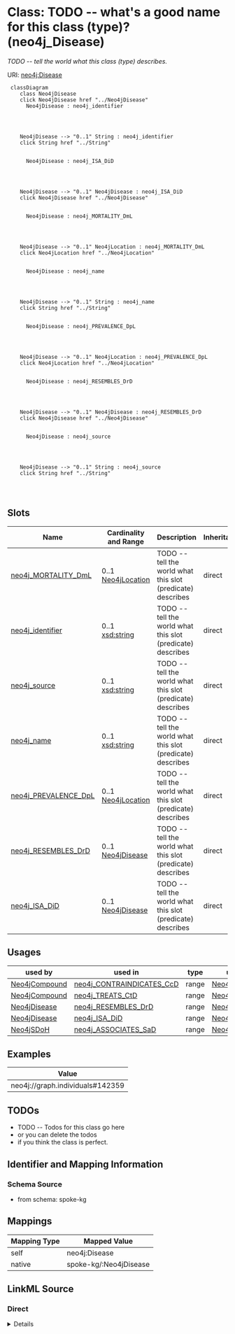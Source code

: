 

# Class: TODO -- what's a good name for this class (type)? (neo4j_Disease)


_TODO -- tell the world what this class (type) describes._





URI: [neo4j:Disease](neo4j://graph.schema#Disease)






```mermaid
 classDiagram
    class Neo4jDisease
    click Neo4jDisease href "../Neo4jDisease"
      Neo4jDisease : neo4j_identifier
        
          
    
    
    Neo4jDisease --> "0..1" String : neo4j_identifier
    click String href "../String"

        
      Neo4jDisease : neo4j_ISA_DiD
        
          
    
    
    Neo4jDisease --> "0..1" Neo4jDisease : neo4j_ISA_DiD
    click Neo4jDisease href "../Neo4jDisease"

        
      Neo4jDisease : neo4j_MORTALITY_DmL
        
          
    
    
    Neo4jDisease --> "0..1" Neo4jLocation : neo4j_MORTALITY_DmL
    click Neo4jLocation href "../Neo4jLocation"

        
      Neo4jDisease : neo4j_name
        
          
    
    
    Neo4jDisease --> "0..1" String : neo4j_name
    click String href "../String"

        
      Neo4jDisease : neo4j_PREVALENCE_DpL
        
          
    
    
    Neo4jDisease --> "0..1" Neo4jLocation : neo4j_PREVALENCE_DpL
    click Neo4jLocation href "../Neo4jLocation"

        
      Neo4jDisease : neo4j_RESEMBLES_DrD
        
          
    
    
    Neo4jDisease --> "0..1" Neo4jDisease : neo4j_RESEMBLES_DrD
    click Neo4jDisease href "../Neo4jDisease"

        
      Neo4jDisease : neo4j_source
        
          
    
    
    Neo4jDisease --> "0..1" String : neo4j_source
    click String href "../String"

        
      
```




<!-- no inheritance hierarchy -->


## Slots

| Name | Cardinality and Range | Description | Inheritance |
| ---  | --- | --- | --- |
| [neo4j_MORTALITY_DmL](../slots/neo4j_MORTALITY_DmL.md) | 0..1 <br/> [Neo4jLocation](../classes/Neo4jLocation.md) | TODO -- tell the world what this slot (predicate) describes | direct |
| [neo4j_identifier](../slots/neo4j_identifier.md) | 0..1 <br/> [xsd:string](http://www.w3.org/2001/XMLSchema#string) | TODO -- tell the world what this slot (predicate) describes | direct |
| [neo4j_source](../slots/neo4j_source.md) | 0..1 <br/> [xsd:string](http://www.w3.org/2001/XMLSchema#string) | TODO -- tell the world what this slot (predicate) describes | direct |
| [neo4j_name](../slots/neo4j_name.md) | 0..1 <br/> [xsd:string](http://www.w3.org/2001/XMLSchema#string) | TODO -- tell the world what this slot (predicate) describes | direct |
| [neo4j_PREVALENCE_DpL](../slots/neo4j_PREVALENCE_DpL.md) | 0..1 <br/> [Neo4jLocation](../classes/Neo4jLocation.md) | TODO -- tell the world what this slot (predicate) describes | direct |
| [neo4j_RESEMBLES_DrD](../slots/neo4j_RESEMBLES_DrD.md) | 0..1 <br/> [Neo4jDisease](../classes/Neo4jDisease.md) | TODO -- tell the world what this slot (predicate) describes | direct |
| [neo4j_ISA_DiD](../slots/neo4j_ISA_DiD.md) | 0..1 <br/> [Neo4jDisease](../classes/Neo4jDisease.md) | TODO -- tell the world what this slot (predicate) describes | direct |





## Usages

| used by | used in | type | used |
| ---  | --- | --- | --- |
| [Neo4jCompound](../classes/Neo4jCompound.md) | [neo4j_CONTRAINDICATES_CcD](../slots/neo4j_CONTRAINDICATES_CcD.md) | range | [Neo4jDisease](../classes/Neo4jDisease.md) |
| [Neo4jCompound](../classes/Neo4jCompound.md) | [neo4j_TREATS_CtD](../slots/neo4j_TREATS_CtD.md) | range | [Neo4jDisease](../classes/Neo4jDisease.md) |
| [Neo4jDisease](../classes/Neo4jDisease.md) | [neo4j_RESEMBLES_DrD](../slots/neo4j_RESEMBLES_DrD.md) | range | [Neo4jDisease](../classes/Neo4jDisease.md) |
| [Neo4jDisease](../classes/Neo4jDisease.md) | [neo4j_ISA_DiD](../slots/neo4j_ISA_DiD.md) | range | [Neo4jDisease](../classes/Neo4jDisease.md) |
| [Neo4jSDoH](../classes/Neo4jSDoH.md) | [neo4j_ASSOCIATES_SaD](../slots/neo4j_ASSOCIATES_SaD.md) | range | [Neo4jDisease](../classes/Neo4jDisease.md) |







## Examples

| Value |
| --- |
| neo4j://graph.individuals#142359 |

## TODOs

* TODO -- Todos for this class go here
* or you can delete the todos
* if you think the class is perfect.

## Identifier and Mapping Information







### Schema Source


* from schema: spoke-kg




## Mappings

| Mapping Type | Mapped Value |
| ---  | ---  |
| self | neo4j:Disease |
| native | spoke-kg/:Neo4jDisease |







## LinkML Source

<!-- TODO: investigate https://stackoverflow.com/questions/37606292/how-to-create-tabbed-code-blocks-in-mkdocs-or-sphinx -->

### Direct

<details>
```yaml
name: neo4j_Disease
description: TODO -- tell the world what this class (type) describes.
title: TODO -- what's a good name for this class (type)?
todos:
- TODO -- Todos for this class go here
- or you can delete the todos
- if you think the class is perfect.
notes:
- Class with 180 occurences.
examples:
- value: neo4j://graph.individuals#142359
from_schema: spoke-kg
slots:
- neo4j_MORTALITY_DmL
- neo4j_identifier
- neo4j_source
- neo4j_name
- neo4j_PREVALENCE_DpL
- neo4j_RESEMBLES_DrD
- neo4j_ISA_DiD
class_uri: neo4j:Disease

```
</details>

### Induced

<details>
```yaml
name: neo4j_Disease
description: TODO -- tell the world what this class (type) describes.
title: TODO -- what's a good name for this class (type)?
todos:
- TODO -- Todos for this class go here
- or you can delete the todos
- if you think the class is perfect.
notes:
- Class with 180 occurences.
examples:
- value: neo4j://graph.individuals#142359
from_schema: spoke-kg
attributes:
  neo4j_MORTALITY_DmL:
    name: neo4j_MORTALITY_DmL
    description: TODO -- tell the world what this slot (predicate) describes.
    todos:
    - TODO -- Todos for this slot go here
    - or you can delete the todos
    - if you think the class is perfect.
    comments:
    - 10802 occurrences with subject type neo4j_Disease and object type neo4j_Location.
    examples:
    - value: neo4j://graph.individuals#152579 neo4j:MORTALITY_DmL neo4j://graph.individuals#80756
    from_schema: spoke-kg
    rank: 1000
    slot_uri: neo4j:MORTALITY_DmL
    alias: neo4j_MORTALITY_DmL
    owner: neo4j_Disease
    domain_of:
    - neo4j_Disease
    range: neo4j_Location
  neo4j_identifier:
    name: neo4j_identifier
    description: TODO -- tell the world what this slot (predicate) describes.
    todos:
    - TODO -- Todos for this slot go here
    - or you can delete the todos
    - if you think the class is perfect.
    comments:
    - 2 occurrences with subject type neo4j_Environment and object type string.
    - 1426 occurrences with subject type neo4j_SDoH and object type string.
    - 106067 occurrences with subject type neo4j_Location and object type string.
    - 180 occurrences with subject type neo4j_Disease and object type string.
    - 798 occurrences with subject type neo4j_Compound and object type string.
    - 321442 occurrences with subject type neo4j_Organism and object type string.
    examples:
    - value: neo4j://graph.individuals#105029 neo4j:identifier ENVO_01000405
    - value: neo4j://graph.individuals#119274 neo4j:identifier 158928002
    - value: neo4j://graph.individuals#123229 neo4j:identifier 049999985379
    - value: neo4j://graph.individuals#142359 neo4j:identifier DOID:3074
    - value: neo4j://graph.individuals#1961711 neo4j:identifier inchikey:NWXMGUDVXFXRIG-WESIUVDSSA-N
    - value: neo4j://graph.individuals#105042 neo4j:identifier 104102.36
    from_schema: spoke-kg
    rank: 1000
    slot_uri: neo4j:identifier
    alias: neo4j_identifier
    owner: neo4j_Disease
    domain_of:
    - neo4j_Compound
    - neo4j_Disease
    - neo4j_Environment
    - neo4j_Location
    - neo4j_Organism
    - neo4j_SDoH
    range: string
  neo4j_source:
    name: neo4j_source
    description: TODO -- tell the world what this slot (predicate) describes.
    todos:
    - TODO -- Todos for this slot go here
    - or you can delete the todos
    - if you think the class is perfect.
    comments:
    - 180 occurrences with subject type neo4j_Disease and object type string.
    examples:
    - value: neo4j://graph.individuals#142359 neo4j:source Disease Ontology
    from_schema: spoke-kg
    rank: 1000
    slot_uri: neo4j:source
    alias: neo4j_source
    owner: neo4j_Disease
    domain_of:
    - neo4j_Disease
    range: string
  neo4j_name:
    name: neo4j_name
    description: TODO -- tell the world what this slot (predicate) describes.
    todos:
    - TODO -- Todos for this slot go here
    - or you can delete the todos
    - if you think the class is perfect.
    comments:
    - 2 occurrences with subject type neo4j_Environment and object type string.
    - 1426 occurrences with subject type neo4j_SDoH and object type string.
    - 106067 occurrences with subject type neo4j_Location and object type string.
    - 180 occurrences with subject type neo4j_Disease and object type string.
    - 798 occurrences with subject type neo4j_Compound and object type string.
    - 321442 occurrences with subject type neo4j_Organism and object type string.
    examples:
    - value: neo4j://graph.individuals#105029 neo4j:name respirable suspended particulate
        matter
    - value: neo4j://graph.individuals#119274 neo4j:name Social scientist (occupation)
    - value: neo4j://graph.individuals#123229 neo4j:name Outside city limits
    - value: neo4j://graph.individuals#142359 neo4j:name giant cell glioblastoma
    - value: neo4j://graph.individuals#1961711 neo4j:name Tetracycline
    - value: neo4j://graph.individuals#105042 neo4j:name Acetobacter tropicalis strain
        DmPark25_167
    from_schema: spoke-kg
    rank: 1000
    slot_uri: neo4j:name
    alias: neo4j_name
    owner: neo4j_Disease
    domain_of:
    - neo4j_Compound
    - neo4j_Disease
    - neo4j_Environment
    - neo4j_Location
    - neo4j_Organism
    - neo4j_SDoH
    range: string
  neo4j_PREVALENCE_DpL:
    name: neo4j_PREVALENCE_DpL
    description: TODO -- tell the world what this slot (predicate) describes.
    todos:
    - TODO -- Todos for this slot go here
    - or you can delete the todos
    - if you think the class is perfect.
    comments:
    - 275085 occurrences with subject type neo4j_Disease and object type neo4j_Location.
    examples:
    - value: neo4j://graph.individuals#153323 neo4j:PREVALENCE_DpL neo4j://graph.individuals#80756
    from_schema: spoke-kg
    rank: 1000
    slot_uri: neo4j:PREVALENCE_DpL
    alias: neo4j_PREVALENCE_DpL
    owner: neo4j_Disease
    domain_of:
    - neo4j_Disease
    range: neo4j_Location
  neo4j_RESEMBLES_DrD:
    name: neo4j_RESEMBLES_DrD
    description: TODO -- tell the world what this slot (predicate) describes.
    todos:
    - TODO -- Todos for this slot go here
    - or you can delete the todos
    - if you think the class is perfect.
    comments:
    - 67 occurrences with subject type neo4j_Disease and object type neo4j_Disease.
    examples:
    - value: neo4j://graph.individuals#152554 neo4j:RESEMBLES_DrD neo4j://graph.individuals#144201
    from_schema: spoke-kg
    rank: 1000
    slot_uri: neo4j:RESEMBLES_DrD
    alias: neo4j_RESEMBLES_DrD
    owner: neo4j_Disease
    domain_of:
    - neo4j_Disease
    range: neo4j_Disease
  neo4j_ISA_DiD:
    name: neo4j_ISA_DiD
    description: TODO -- tell the world what this slot (predicate) describes.
    todos:
    - TODO -- Todos for this slot go here
    - or you can delete the todos
    - if you think the class is perfect.
    comments:
    - 41 occurrences with subject type neo4j_Disease and object type neo4j_Disease.
    examples:
    - value: neo4j://graph.individuals#152421 neo4j:ISA_DiD neo4j://graph.individuals#152053
    from_schema: spoke-kg
    rank: 1000
    slot_uri: neo4j:ISA_DiD
    alias: neo4j_ISA_DiD
    owner: neo4j_Disease
    domain_of:
    - neo4j_Disease
    range: neo4j_Disease
class_uri: neo4j:Disease

```
</details>